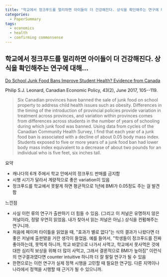 ```yaml
---
title: "학교에서 정크푸드를 멀리하면 아이들이 더 건강해진다. 상식을 확인해주는 연구에 대해"
categories:
  - PaperSummary
tags:
  - economics
  - health
  - confirming commonsense
---
```


## 학교에서 정크푸드를 멀리하면 아이들이 더 건강해진다. 상식을 확인해주는 연구에 대해…

[Do School Junk Food Bans Improve Student Health? Evidence from Canada](http://economics.ca/cgi/jab?journal=cpp&article=v43n2p0105)

Philip S.J. Leonard, Canadian Economic Policy, 43(2), June 2017, 105--119.

> Six Canadian provinces have banned the sale of junk food on school property to address child health issues such as obesity. Differences in the timing of the introduction of provincial policies provide variation in treatment across provinces, and variation within provinces comes from differences across students in the number of years of schooling during which junk food was banned. Using data from cycles of the Canadian Community Health Survey, I find that each year of a junk food ban is associated with a decline of about 0.05 body mass index. Students exposed to five or more years of a junk food ban had lower body mass index equivalent to a decrease of about two pounds for an individual who is five feet, six inches tall.

요약
- 캐나다의 6개 주에서 학교 안에서의 정크푸드 판매를 금지함
- 시행 시기가 달라서 계량적으로 좋은 variation이 있음
- 정크푸드를 학교에서 못팔게 하면 평균적으로 1년에 BMI가 0.05정도 주는 걸 발견함

느낀점
- 사실 이런 류의 연구가 출판하기 더 힘들 수 있음. (그리고 이 저널은 유명하지 않은 저널이라, 정말 우연히 읽었음. 내가 찾아서 읽는 저널은 아님.) 상식을 컨펌해주는 연구니까.
- 처음에 페이퍼 타이틀을 읽었을 때, "효과가 별로 없다"는 식의 결과가 나왔다면 더 좋은 저널에 출판됐을 거란 생각이 들었음. 예를 들어서, "학생들이 정크푸드를 진짜 좋아하는데, 못먹게 하니까, 학교 바깥으로 나가서 사먹고, 학교에서 못사먹은 것에 대한 심리적 보상을 위해 더 많이 사먹고, 그래서 결론적으로 BMI가 높아짐" 이런식의 연구결과였다면 counter intuitive 하니까 더 잘 팔릴 연구가 될 수 있음
- 한편으로는 이런 연구가 실제 정책 시행을 고민할 때 필요한 연구임. 다른 지역이나 나라에서 정책을 시행할 때 근거가 될 수 있으니까.